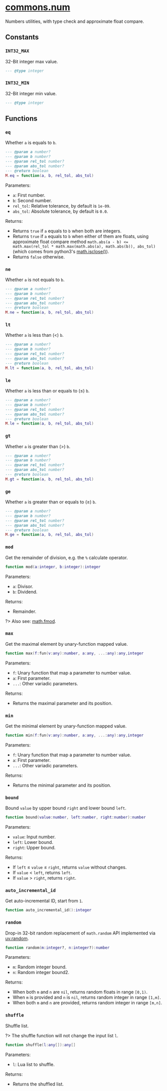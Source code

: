 <!-- markdownlint-disable MD001 MD013 MD034 MD033 MD051 -->

# [commons.num](https://github.com/linrongbin16/commons.nvim/blob/main/lua/commons/num.lua)

Numbers utilities, with type check and approximate float compare.

## Constants

### `INT32_MAX`

32-Bit integer max value.

```lua
--- @type integer
```

### `INT32_MIN`

32-Bit integer min value.

```lua
--- @type integer
```

## Functions

### `eq`

Whether `a` is equals to `b`.

```lua
--- @param a number?
--- @param b number?
--- @param rel_tol number?
--- @param abs_tol number?
--- @return boolean
M.eq = function(a, b, rel_tol, abs_tol)
```

Parameters:

- `a`: First number.
- `b`: Second number.
- `rel_tol`: Relative tolerance, by default is `1e-09`.
- `abs_tol`: Absolute tolerance, by default is `0.0`.

Returns:

- Returns `true` if `a` equals to `b` when both are integers.
- Returns `true` if `a` equals to `b` when either of them are floats, using approximate float compare method `math.abs(a - b) <= math.max(rel_tol * math.max(math.abs(a), math.abs(b)), abs_tol)` (which comes from python3's [math.isclose()](https://docs.python.org/3/library/math.html#math.isclose)).
- Returns `false` otherwise.

### `ne`

Whether `a` is not equals to `b`.

```lua
--- @param a number?
--- @param b number?
--- @param rel_tol number?
--- @param abs_tol number?
--- @return boolean
M.ne = function(a, b, rel_tol, abs_tol)
```

### `lt`

Whether `a` is less than (&lt;) `b`.

```lua
--- @param a number?
--- @param b number?
--- @param rel_tol number?
--- @param abs_tol number?
--- @return boolean
M.lt = function(a, b, rel_tol, abs_tol)
```

### `le`

Whether `a` is less than or equals to (&le;) `b`.

```lua
--- @param a number?
--- @param b number?
--- @param rel_tol number?
--- @param abs_tol number?
--- @return boolean
M.le = function(a, b, rel_tol, abs_tol)
```

### `gt`

Whether `a` is greater than (&gt;) `b`.

```lua
--- @param a number?
--- @param b number?
--- @param rel_tol number?
--- @param abs_tol number?
--- @return boolean
M.gt = function(a, b, rel_tol, abs_tol)
```

### `ge`

Whether `a` is greater than or equals to (&ge;) `b`.

```lua
--- @param a number?
--- @param b number?
--- @param rel_tol number?
--- @param abs_tol number?
--- @return boolean
M.ge = function(a, b, rel_tol, abs_tol)
```

### `mod`

Get the remainder of division, e.g. the `%` calculate operator.

```lua
function mod(a:integer, b:integer):integer
```

Parameters:

- `a`: Divisor.
- `b`: Dividend.

Returns:

- Remainder.

?> Also see: [math.fmod](http://lua-users.org/wiki/MathLibraryTutorial).

### `max`

Get the maximal element by unary-function mapped value.

```lua
function max(f:fun(v:any):number, a:any, ...:any):any,integer
```

Parameters:

- `f`: Unary function that map a parameter to number value.
- `a`: First parameter.
- `...`: Other variadic parameters.

Returns:

- Returns the maximal parameter and its position.

### `min`

Get the minimal element by unary-function mapped value.

```lua
function min(f:fun(v:any):number, a:any, ...:any):any,integer
```

Parameters:

- `f`: Unary function that map a parameter to number value.
- `a`: First parameter.
- `...`: Other variadic parameters.

Returns:

- Returns the minimal parameter and its position.

### `bound`

Bound `value` by upper bound `right` and lower bound `left`.

```lua
function bound(value:number, left:number, right:number):number
```

Parameters:

- `value`: Input number.
- `left`: Lower bound.
- `right`: Upper bound.

Returns:

- If `left` &le; `value` &le; `right`, returns `value` without changes.
- If `value` &lt; `left`, returns `left`.
- If `value` &gt; `right`, returns `right`.

### `auto_incremental_id`

Get auto-incremental ID, start from `1`.

```lua
function auto_incremental_id():integer
```

### `random`

Drop-in 32-bit random replacement of `math.random` API implemented via [uv.random](https://github.com/luvit/luv/blob/master/docs.md#uvrandomlen-flags-callback).

```lua
function random(m:integer?, n:integer?):number
```

Parameters:

- `m`: Random integer bound.
- `n`: Random integer bound2.

Returns:

- When both `m` and `n` are `nil`, returns random floats in range `[0,1)`.
- When `m` is provided and `n` is `nil`, returns random integer in range `[1,m]`.
- When both `m` and `n` are provided, returns random integer in range `[m,n]`.

### `shuffle`

Shuffle list.

?> The shuffle function will not change the input list `l`.

```lua
function shuffle(l:any[]):any[]
```

Parameters:

- `l`: Lua list to shuffle.

Returns:

- Returns the shuffled list.
